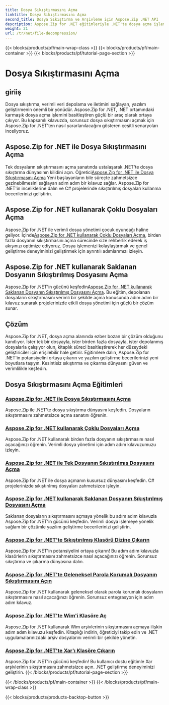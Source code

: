 ```yaml
---
title: Dosya Sıkıştırmasını Açma
linktitle: Dosya Sıkıştırmasını Açma
second_title: Dosya Sıkıştırma ve Arşivleme için Aspose.Zip .NET API
description: Aspose.Zip for .NET eğitimleriyle .NET'te dosya açma işlemini zahmetsizce öğrenin. Adım adım kılavuzlarla sıkıştırılmış dosyaları verimli bir şekilde kullanmayı öğrenin.
weight: 21
url: /tr/net/file-decompression/
---
```


{{< blocks/products/pf/main-wrap-class >}}
{{< blocks/products/pf/main-container >}}
{{< blocks/products/pf/tutorial-page-section >}}

# Dosya Sıkıştırmasını Açma



## giriiş

Dosya sıkıştırma, verimli veri depolama ve iletimini sağlayan, yazılım geliştirmenin önemli bir yönüdür. Aspose.Zip for .NET, .NET ortamındaki karmaşık dosya açma işlemini basitleştiren güçlü bir araç olarak ortaya çıkıyor. Bu kapsamlı kılavuzda, sorunsuz dosya sıkıştırmasını açmak için Aspose.Zip for .NET'ten nasıl yararlanılacağını gösteren çeşitli senaryoları inceliyoruz.

## Aspose.Zip for .NET ile Dosya Sıkıştırmasını Açma

Tek dosyaların sıkıştırmasını açma sanatında ustalaşarak .NET'te dosya sıkıştırma dünyasının kilidini açın. Öğretici[Aspose.Zip for .NET ile Dosya Sıkıştırmasını Açma](./decompress-file/) Yeni başlayanların bile süreçte zahmetsizce gezinebilmesini sağlayan adım adım bir kılavuz sağlar. Aspose.Zip for .NET'in inceliklerine dalın ve C# projelerinde sıkıştırılmış dosyaları kullanma becerilerinizi geliştirin.

## Aspose.Zip for .NET kullanarak Çoklu Dosyaları Açma

 Aspose.Zip for .NET ile verimli dosya yönetimi çocuk oyuncağı haline geliyor. İçinde[Aspose.Zip for .NET kullanarak Çoklu Dosyaları Açma](./decompress-multiple-files/), birden fazla dosyanın sıkıştırmasını açma sürecinde size rehberlik ederek iş akışınızı optimize ediyoruz. Dosya işlemenizi kolaylaştırmak ve genel geliştirme deneyiminizi geliştirmek için ayrıntılı adımlarımızı izleyin.

## Aspose.Zip for .NET kullanarak Saklanan Dosyanın Sıkıştırılmış Dosyasını Açma

 Aspose.Zip for .NET'in gücünü keşfedin[Aspose.Zip for .NET kullanarak Saklanan Dosyanın Sıkıştırılmış Dosyasını Açma](./decompress-stored-file/). Bu eğitim, depolanan dosyaların sıkıştırmasını verimli bir şekilde açma konusunda adım adım bir kılavuz sunarak projelerinizde etkili dosya yönetimi için güçlü bir çözüm sunar.

## Çözüm

Aspose.Zip for .NET, dosya açma alanında ezber bozan bir çözüm olduğunu kanıtlıyor. İster tek bir dosyayla, ister birden fazla dosyayla, ister depolanmış dosyalarla çalışıyor olun, kitaplık süreci basitleştirerek her düzeydeki geliştiriciler için erişilebilir hale getirir. Eğitimlere dalın, Aspose.Zip for .NET'in potansiyelini ortaya çıkarın ve yazılım geliştirme becerilerinizi yeni boyutlara taşıyın. Kesintisiz sıkıştırma ve çıkarma dünyasını güven ve verimlilikle keşfedin.
## Dosya Sıkıştırmasını Açma Eğitimleri
### [Aspose.Zip for .NET ile Dosya Sıkıştırmasını Açma](./decompress-file/)
Aspose.Zip ile .NET'te dosya sıkıştırma dünyasını keşfedin. Dosyaların sıkıştırmasını zahmetsizce açma sanatını öğrenin.
### [Aspose.Zip for .NET kullanarak Çoklu Dosyaları Açma](./decompress-multiple-files/)
Aspose.Zip for .NET kullanarak birden fazla dosyanın sıkıştırmasını nasıl açacağınızı öğrenin. Verimli dosya yönetimi için adım adım kılavuzumuzu izleyin.
### [Aspose.Zip for .NET ile Tek Dosyanın Sıkıştırılmış Dosyasını Açma](./decompress-single-file/)
Aspose.Zip for .NET ile dosya açmanın kusursuz dünyasını keşfedin. C# projelerinizde sıkıştırılmış dosyaları zahmetsizce işleyin.
### [Aspose.Zip for .NET kullanarak Saklanan Dosyanın Sıkıştırılmış Dosyasını Açma](./decompress-stored-file/)
Saklanan dosyaların sıkıştırmasını açmaya yönelik bu adım adım kılavuzla Aspose.Zip for .NET'in gücünü keşfedin. Verimli dosya işlemeye yönelik sağlam bir çözümle yazılım geliştirme becerilerinizi geliştirin.
### [Aspose.Zip for .NET'te Sıkıştırılmış Klasörü Dizine Çıkarın](./decompress-compressed-folder-directory/)
Aspose.Zip for .NET'in potansiyelini ortaya çıkarın! Bu adım adım kılavuzla klasörlerin sıkıştırmasını zahmetsizce nasıl açacağınızı öğrenin. Sorunsuz sıkıştırma ve çıkarma dünyasına dalın.
### [Aspose.Zip for .NET'te Geleneksel Parola Korumalı Dosyanın Sıkıştırmasını Açın](./decompress-traditionally-password-protected-file/)
Aspose.Zip for .NET kullanarak geleneksel olarak parola korumalı dosyaların sıkıştırmasını nasıl açacağınızı öğrenin. Sorunsuz entegrasyon için adım adım kılavuz.
### [Aspose.Zip for .NET'te Wim'i Klasöre Aç](./decompress-wim-folder/)
Aspose.Zip for .NET kullanarak Wim arşivlerinin sıkıştırmasını açmaya ilişkin adım adım kılavuzu keşfedin. Kitaplığı indirin, öğreticiyi takip edin ve .NET uygulamalarınızdaki arşiv dosyalarını verimli bir şekilde yönetin.
### [Aspose.Zip for .NET'te Xar'ı Klasöre Çıkarın](./decompress-xar-folder/)
Aspose.Zip for .NET'in gücünü keşfedin! Bu kullanıcı dostu eğitimle Xar arşivlerinin sıkıştırmasını zahmetsizce açın. .NET geliştirme deneyiminizi geliştirin.
{{< /blocks/products/pf/tutorial-page-section >}}

{{< /blocks/products/pf/main-container >}}
{{< /blocks/products/pf/main-wrap-class >}}

{{< blocks/products/products-backtop-button >}}
